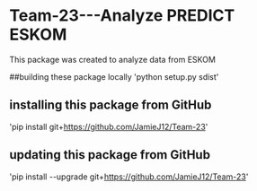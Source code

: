 # Team-23---Analyze PREDICT ESKOM
This package was created to analyze data from ESKOM

##building these package locally
'python setup.py sdist'

## installing this package from GitHub
'pip install git+https://github.com/JamieJ12/Team-23'

## updating this package from GitHub
'pip install --upgrade git+https://github.com/JamieJ12/Team-23'
